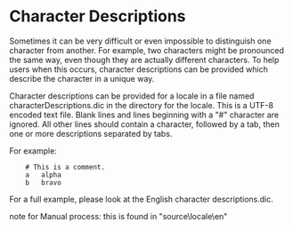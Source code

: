 # Character Descriptions

Sometimes it can be very difficult or even impossible to distinguish
one character from another.  For example, two characters might be
pronounced the same way, even though they are actually different
characters.  To help users when this occurs, character descriptions
can be provided which describe the character in a unique way.

Character descriptions can be provided for a locale in a file named characterDescriptions.dic in the directory for the locale.
This is a UTF-8 encoded text file.
Blank lines and lines beginning with a "#" character are ignored.
All other lines should contain a character, followed by a tab, then one or more descriptions separated by tabs.

For example:

        # This is a comment.
        a	alpha
        b	bravo

For a full example, please look at the English character descriptions.dic.

note for Manual process: this is found in "source\locale\en\"
